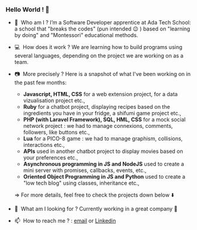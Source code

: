 ### Hello World ! 👋

- 🔭&nbsp;&nbsp;Who am I ? I’m a Software Developer apprentice at Ada Tech School: a school that "breaks the codes" (pun intended 😉 ) based on "learning by doing" and "Montessori" educational methods.

- 💻&nbsp;&nbsp;How does it work ? We are learning how to build programs using several languages, depending on the project we are working on as a team.

- 📷&nbsp;&nbsp;More precisely ? Here is a snapshot of what I've been working on in the past few months:
    * **Javascript, HTML, CSS** for a web extension project, for a data vizualisation project etc.,
    * **Ruby** for a chatbot project, displaying recipes based on the ingredients you have in your fridge, a shifumi game project etc.,
    * **PHP (with Laravel Framework), SQL, HML, CSS** for a mock social network project : we had to manage connexions, comments, followers, like buttons etc.,
    * **Lua** for a PICO-8 game : we had to manage graphism, collisions, interactions etc.,
    * **APIs** used in another chatbot project to display movies based on your preferences etc., 
    * **Asynchronous programming in JS and NodeJS** used to create a mini server with promises, callbacks, events, etc.,
    * **Oriented Object Programming in JS and Python** used to create a "low tech blog" using classes, inheritance etc.,
    
    => For more details, feel free to check the projects down below ⬇️
    
- 🔎&nbsp;&nbsp;What am I looking for ? Currently working in a great company 🙂
- 📫&nbsp;&nbsp;How to reach me ? : [email](noemie.leroux@student.adatechschool.fr) or [Linkedin](linkedin.com/in/noemie-le-roux)

